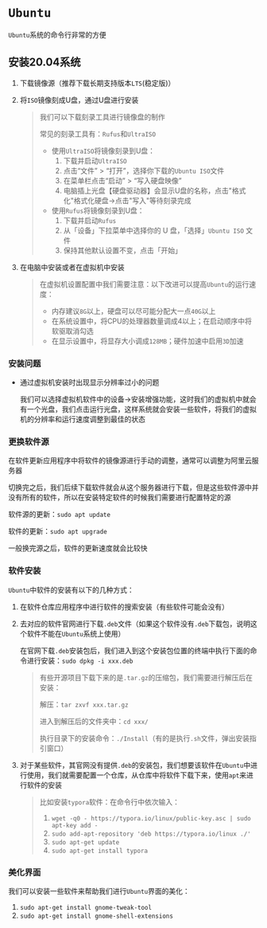 # `Ubuntu`

`Ubuntu`系统的命令行非常的方便

## 安装20.04系统

1. 下载镜像源（推荐下载长期支持版本`LTS`(稳定版)）

2. 将`ISO`镜像刻成U盘，通过U盘进行安装

   > 我们可以下载刻录工具进行镜像盘的制作
   >
   > 常见的刻录工具有：`Rufus`和`UltraISO`
   >
   > - 使用`UltraISO`将镜像刻录到U盘：
   >   1. 下载并启动`UltraISO`
   >   2. 点击“文件” > “打开”，选择你下载的`Ubuntu ISO`文件
   >   3. 在菜单栏点击“启动” > “写入硬盘映像”
   >   4. 电脑插上光盘【硬盘驱动器】会显示U盘的名称，点击"格式化"格式化硬盘->点击"写入"等待刻录完成
   > - 使用`Rufus`将镜像刻录到U盘：
   >   1. 下载并启动`Rufus`
   >   2. 从「设备」下拉菜单中选择你的 U 盘，「选择」`Ubuntu ISO` 文件
   >   3. 保持其他默认设置不变，点击「开始」

3. 在电脑中安装或者在虚拟机中安装

   > 在虚拟机设置配置中我们需要注意：以下改进可以提高`Ubuntu`的运行速度：
   >
   > - 内存建议`8G`以上，硬盘可以尽可能分配大一点`40G`以上
   > - 在系统设置中，将CPU的处理器数量调成4以上；在启动顺序中将软驱取消勾选
   > - 在显示设置中，将显存大小调成`128MB`；硬件加速中启用`3D`加速

### 安装问题

- 通过虚拟机安装时出现显示分辨率过小的问题

  我们可以选择虚拟机软件中的设备->安装增强功能，这时我们的虚拟机中就会有一个光盘，我们点击运行光盘，这样系统就会安装一些软件，将我们的虚拟机的分辨率和运行速度调整到最佳的状态

### 更换软件源

在软件更新应用程序中将软件的镜像源进行手动的调整，通常可以调整为阿里云服务器

切换完之后，我们后续下载软件就会从这个服务器进行下载，但是这些软件源中并没有所有的软件，所以在安装特定软件的时候我们需要进行配置特定的源

软件源的更新：`sudo apt update`

软件的更新：`sudo apt upgrade`

一般换完源之后，软件的更新速度就会比较快

### 软件安装

`Ubuntu`中软件的安装有以下的几种方式：

1. 在软件仓库应用程序中进行软件的搜索安装（有些软件可能会没有）

2. 去对应的软件官网进行下载`.deb`文件（如果这个软件没有`.deb`下载包，说明这个软件不能在`Ubuntu`系统上使用）

   在官网下载`.deb`安装包后，我们进入到这个安装包位置的终端中执行下面的命令进行安装：`sudo dpkg -i xxx.deb`

   > 有些开源项目下载下来的是`.tar.gz`的压缩包，我们需要进行解压后在安装：
   >
   > 解压：`tar zxvf xxx.tar.gz`
   >
   > 进入到解压后的文件夹中：`cd xxx/`
   >
   > 执行目录下的安装命令：`./Install`（有的是执行`.sh`文件，弹出安装指引窗口）

3. 对于某些软件，其官网没有提供`.deb`的安装包，我们想要该软件在`Ubuntu`中进行使用，我们就需要配置一个仓库，从仓库中将软件下载下来，使用`apt`来进行软件的安装

   > 比如安装`typora`软件：在命令行中依次输入：
   >
   > 1. `wget -q0 - https://typora.io/linux/public-key.asc | sudo apt-key add -`
   > 2. `sudo add-apt-repository 'deb https://typora.io/linux ./'`
   > 3. `sudo apt-get update`
   > 4. `sudo apt-get install typora`

### 美化界面

我们可以安装一些软件来帮助我们进行`Ubuntu`界面的美化：

1. `sudo apt-get install gnome-tweak-tool`
2. `sudo apt-get install gnome-shell-extensions`